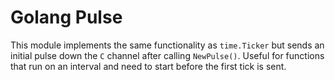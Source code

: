 # Golang Pulse

This module implements the same functionality as `time.Ticker` but sends an initial pulse down the `C` channel after calling `NewPulse()`.
Useful for functions that run on an interval and need to start before the first tick is sent.
